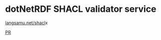 ﻿# dotNetRDF SHACL validator service
[langsamu.net/shacl](http://langsamu.net/shacl/)x

[PR](https://github.com/dotnetrdf/dotnetrdf/pull/236)
